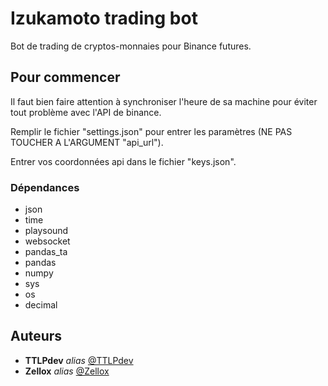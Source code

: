 # Izukamoto trading bot

Bot de trading de cryptos-monnaies pour Binance futures.

## Pour commencer

Il faut bien faire attention à synchroniser l'heure de sa machine pour éviter tout problème avec l'API de binance.

Remplir le fichier "settings.json" pour entrer les paramètres (NE PAS TOUCHER A L'ARGUMENT "api_url").

Entrer vos coordonnées api dans le fichier "keys.json".

### Dépendances
- json
- time
- playsound
- websocket
- pandas_ta
- pandas
- numpy
- sys
- os
- decimal

## Auteurs
* **TTLPdev** _alias_ [@TTLPdev](https://github.com/TTLPdev)
* **Zellox** _alias_ [@Zellox](https://github.com/Zellox)
